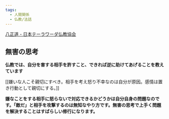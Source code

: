 ```yaml
---
tags:
  - 人間関係
  - 仏教/法話
---
```

[八正道 - 日本テーラワーダ仏教協会](https://j-theravada.com/world/keyword/keyword-16/)

## 無害の思考
**仏教では、自分を害する相手を許すこと、できれば逆に助けてあげることを教えています**

[[嫌いな人こそ親切にすべき。相手を考え怒り不幸なのは自分が原因。感情は置き行動として親切にする。]] 

**嫌なことをする相手に怒らないで対応できるかどうかは自分自身の問題なのです。「敵だ」と相手を攻撃するのは無知なやり方です。無害の思考で上手く問題を解決することはすばらしい修行になります。**

